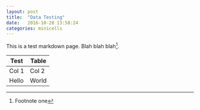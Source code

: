 ```yaml
---
layout: post
title:  "Data Testing"
date:   2016-10-28 13:58:24
categories: minicells
---
```


This is a test markdown page. Blah blah blah[^1].

| Test | Table |
| ---- | ----- |
| Col 1 | Col 2 |
| Hello | World |

[^1]: Footnote one
